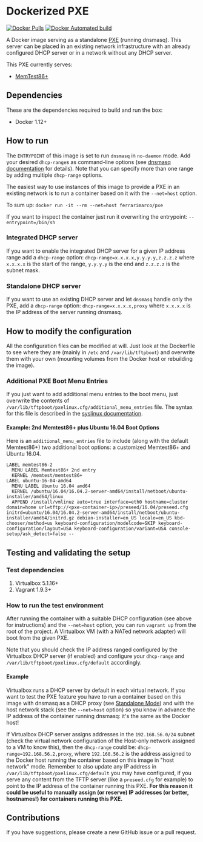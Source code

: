 # Dockerized PXE

[![Docker Pulls](https://img.shields.io/docker/pulls/ferrarimarco/pxe.svg)](https://hub.docker.com/r/ferrarimarco/pxe/)
[![Docker Automated build](https://img.shields.io/docker/automated/ferrarimarco/pxe.svg)](https://hub.docker.com/r/ferrarimarco/pxe/)

A Docker image serving as a standalone [PXE](https://en.wikipedia.org/wiki/Preboot_Execution_Environment) (running dnsmasq). This server can be placed in an existing network infrastructure with an already configured DHCP server or in a network without any DHCP server.

This PXE currently serves:

- [MemTest86+](http://www.memtest86.com/)

## Dependencies

These are the dependencies required to build and run the box:

- Docker 1.12+

## How to run

The `ENTRYPOINT` of this image is set to run `dnsmasq` in `no-daemon` mode. Add your desired `dhcp-range`s as command-line
options (see [dnsmasq documentation](http://www.thekelleys.org.uk/dnsmasq/docs/dnsmasq-man.html) for details). Note that you can specify more than one range by adding multiple `dhcp-range` options.

The easiest way to use instances of this image to provide a PXE in an existing network is to run a container based on it with the `--net=host` option.

To sum up: `docker run -it --rm --net=host ferrarimarco/pxe`

If you want to inspect the container just run it overwriting the entrypoint: `--entrypoint=/bin/sh`

### Integrated DHCP server

If you want to enable the integrated DHCP server for a given IP address range add a `dhcp-range` option: `dhcp-range=x.x.x.x,y.y.y.y,z.z.z.z` where `x.x.x.x` is the start of the range, `y.y.y.y` is the end and `z.z.z.z` is the subnet mask.

### Standalone DHCP server

If you want to use an existing DHCP server and let `dnsmasq` handle only the PXE, add a `dhcp-range` option: `dhcp-range=x.x.x.x,proxy` where `x.x.x.x` is the IP address of the server running dnsmasq.

## How to modify the configuration

All the configuration files can be modified at will. Just look at the Dockerfile to see where they are (mainly in `/etc` and `/var/lib/tftpboot`) and overwrite them with your own (mounting volumes from the Docker host or rebuilding the image).

### Additional PXE Boot Menu Entries

If you just want to add additional menu entries to the boot menu, just overwrite the contents of `/var/lib/tftpboot/pxelinux.cfg/additional_menu_entries` file.
The syntax for this file is described in the [syslinux documentation](http://www.syslinux.org/wiki/index.php?title=Config).

#### Example: 2nd Memtest86+ plus Ubuntu 16.04 Boot Options

Here is an `additional_menu_entries` file to include (along with the default Memtest86+) two additional boot options: a customized Memtest86+ and Ubuntu 16.04.

```text
LABEL memtest86-2
  MENU LABEL Memtest86+ 2nd entry
  KERNEL /memtest/memtest86+
LABEL ubuntu-16-04-amd64
  MENU LABEL Ubuntu 16.04 amd64
  KERNEL /ubuntu/16.04/16.04.2-server-amd64/install/netboot/ubuntu-installer/amd64/linux
  APPEND /install/vmlinuz auto=true interface=eth0 hostname=cluster domain=home url=tftp://<pxe-container-ip>/preseed/16.04/preseed.cfg initrd=ubuntu/16.04/16.04.2-server-amd64/install/netboot/ubuntu-installer/amd64/initrd.gz debian-installer=en_US locale=en_US kbd-chooser/method=us keyboard-configuration/modelcode=SKIP keyboard-configuration/layout=USA keyboard-configuration/variant=USA console-setup/ask_detect=false --
```

## Testing and validating the setup

### Test dependencies

1. Virtualbox 5.1.16+
1. Vagrant 1.9.3+

### How to run the test environment

After running the container with a suitable DHCP configuration (see above for instructions) and the `--net=host` option, you can run `vagrant up` from the root of the project. A Virtualbox VM (with a NATed network adapter) will boot from the given PXE.

Note that you should check the IP address ranged configured by the Virtualbox DHCP server (if enabled) and configure your `dhcp-range` and `/var/lib/tftpboot/pxelinux.cfg/default` accordingly.

#### Example

Virtualbox runs a DHCP server by default in each virtual network. If you want to test the PXE feature you have to run a
container based on this image with dnsmasq as a DHCP proxy (see [Standalone Mode](#standalone-dhcp-server)) and with the host network stack (see the `--net=host` option) so you know in advance the IP address of the container running dnsmasq: it's the same as the Docker host!

If Virtualbox DHCP server assigns addresses in the `192.168.56.0/24` subnet (check the virtual network configuration of the Host-only network assigned to a VM to know this), then the `dhcp-range` could be: `dhcp-range=192.168.56.2,proxy`, where `192.168.56.2` is the address assigned to the Docker host running the container based on this image in "host network" mode. Remember to also update any IP address in `/var/lib/tftpboot/pxelinux.cfg/default` you may have configured, if you serve any content from the TFTP server (like a `preseed.cfg` for example) to point to the IP address of the container running this PXE. **For this reason it could be useful to manually assign (or reserve) IP addresses (or better, hostnames!) for containers running this PXE.**

## Contributions

If you have suggestions, please create a new GitHub issue or a pull request.
